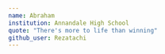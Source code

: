 ```yaml
---
name: Abraham
institution: Annandale High School	
quote: "There's more to life than winning"
github_user: Rezatachi
---
```

